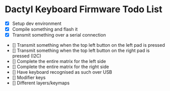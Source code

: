 # Dactyl Keyboard Firmware Todo List

- [x] Setup dev environment
- [x] Compile something and flash it
- [x] Transmit something over a serial connection
- [] Transmit something when the top left button on the left pad is pressed
- [] Transmit something when the top left button on the right pad is pressed (I2C)
- [] Complete the entire matrix for the left side
- [] Complete the entire matrix for the right side
- [] Have keyboard recognised as such over USB
- [] Modifier keys
- [] Different layers/keymaps
